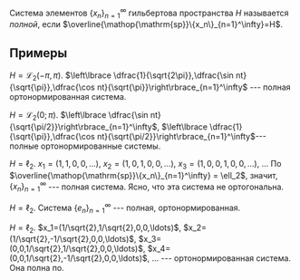 Система элементов $\{x_n\}_{n=1}^\infty$ гильбертова пространства $H$ называется *полной*, если
$\overline{\mathop{\mathrm{sp}}\{x_n\}_{n=1}^\infty}=H$.
## Примеры
$H=\mathcal{L}_2(-\pi,\pi)$.
$\left\lbrace \dfrac{1}{\sqrt{2\pi}},\dfrac{\sin nt}{\sqrt{\pi}},\dfrac{\cos nt}{\sqrt{\pi}}\right\rbrace_{n=1}^\infty$ --- полная ортонормированная система.

$H=\mathcal{L}_2(0;\pi)$.
$\left\lbrace \dfrac{\sin nt}{\sqrt{\pi/2}}\right\rbrace_{n=1}^\infty$,
$\left\lbrace \dfrac{1}{\sqrt{\pi}},\dfrac{\cos nt}{\sqrt{\pi/2}}\right\rbrace_{n=1}^\infty$--- полные ортонормированные системы.

$H=\ell_2$. $x_1=(1,1,0,0,\ldots)$, $x_2=(1,0,1,0,0,\ldots)$,
$x_3=(1,0,0,1,0,0,\ldots)$, \... По $\overline{\mathop{\mathrm{sp}}\{x_n\}_{n=1}^\infty} = \ell_2$, значит, $\{x_n\}_{n=1}^\infty$ --- полная система. Ясно, что эта система не ортогональна.

$H=\ell_2$. Система $\{e_n\}_{n=1}^\infty$ --- полная, ортонормированная.

$H=\ell_2$. $x_1=(1/\sqrt{2},1/\sqrt{2},0,0,\ldots)$,
$x_2=(1/\sqrt{2},-1/\sqrt{2},0,0,\ldots)$,
$x_3=(0,0,1/\sqrt{2},1/\sqrt{2},0,0,\ldots)$,
$x_4=(0,0,1/\sqrt{2},-1/\sqrt{2},0,0,\ldots)$, \... --- ортонормированная система. Она полна по.